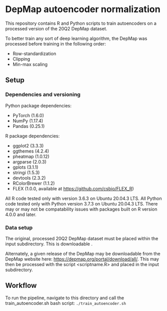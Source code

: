 # DepMap autoencoder normalization

This repository contains R and Python scripts to train autoencoders on a processed version of the 20Q2 DepMap dataset. 

To better train any sort of deep learning algorithm, the DepMap was processed before training in the following order:
- Row-standardization
- Clipping
- Min-max scaling

## Setup

### Dependencies and versioning

Python package dependencies:
- PyTorch (1.6.0)
- NumPy (1.17.4)
- Pandas (0.25.1)

R package dependencies:
- ggplot2 (3.3.3)
- ggthemes (4.2.4)
- pheatmap (1.0.12)
- argparse (2.0.3)
- gplots (3.1.1)
- stringi (1.5.3)
- devtools (2.3.2)
- RColorBrewer (1.1.2)
- FLEX (1.0.0, available at https://github.com/csbio/FLEX_R)

All R code tested only with version 3.6.3 on Ubuntu 20.04.3 LTS. All Python code tested only with Python version 3.7.3 on Ubuntu 20.04.3 LTS. There may or may not be compatability issues with packages built on R version 4.0.0 and later. 

### Data setup

The original, processed 20Q2 DepMap dataset must be placed within the input subdirectory. This is downloadable <here>. 

Alternately, a given release of the DepMap may be downloadable from the DepMap website here: https://depmap.org/portal/download/all/. This may then be processed with the script <scriptname.R> and placed in the input subdirectory.

## Workflow

To run the pipeline, navigate to this directory and call the train_autoencoder.sh bash script: `./train_autoencoder.sh`